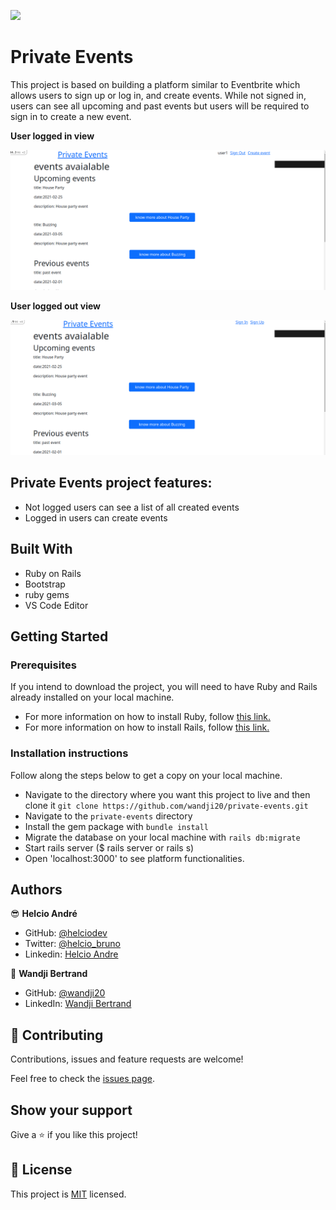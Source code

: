 ![](https://img.shields.io/badge/Microverse-blueviolet)

# Private Events

This project is based on building a platform similar to Eventbrite which allows users to sign up or log in, and create events. While not signed in, users can see all upcoming and past events but users will be required to sign in to create a new event.

**User logged in view**

![User logged_in](app/assets/images/signed_in.png)

**User logged out view**

![view from logout user](app/assets/images/signed_out.png)

## Private Events project features:

- Not logged users can see a list of all created events
- Logged in users can create events

## Built With

- Ruby on Rails
- Bootstrap
- ruby gems
- VS Code Editor

## Getting Started

### Prerequisites

If you intend to download the project, you will need to have Ruby and Rails already installed on your local machine.

- For more information on how to install Ruby, follow [this link.](https://www.ruby-lang.org/en/downloads/)
- For more information on how to install Rails, follow [this link.](https://guides.rubyonrails.org/getting_started.html/)

### Installation instructions

Follow along the steps below to get a copy on your local machine.

- Navigate to the directory where you want this project to live and then clone it `git clone https://github.com/wandji20/private-events.git`
- Navigate to the `private-events` directory
- Install the gem package with `bundle install`
- Migrate the database on your local machine with `rails db:migrate`
- Start rails server ($ rails server or rails s)
- Open 'localhost:3000' to see platform functionalities.

## Authors

😎 **Helcio André**

- GitHub: [@helciodev](https://github.com/helciodev)
- Twitter: [@helcio_bruno](https://twitter.com/helcio_bruno)
- Linkedin: [Helcio Andre](https://www.linkedin.com/in/helcio-andre/)

👤 **Wandji Bertrand**

- GitHub: [@wandji20](https://github.com/wandji20)
- LinkedIn: [Wandji Bertrand](https://www.linkedin.com/in/wandji-bertrand/)

## 🤝 Contributing

Contributions, issues and feature requests are welcome!

Feel free to check the [issues page](https://github.com/wandji20/private-events/issues).

## Show your support

Give a ⭐️ if you like this project!

## 📝 License

This project is [MIT](/license.txt) licensed.

